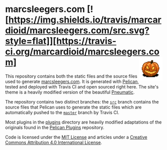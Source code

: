 # marcsleegers.com [![https://img.shields.io/travis/marcardioid/marcsleegers.com/src.svg?style=flat]][https://travis-ci.org/marcardioid/marcsleegers.com] <img align="right" width=75 height= 75 src="content/images/icons/avatar.png?raw=true"/>

This repository contains both the static files and the source files used to generate [marcsleegers.com]. 
It is generated with [Pelican], tested and deployed with Travis CI and open sourced right here.
The site's theme is a heavily modified version of the beautiful [Pneumatic].

The repository contains two distinct branches: the [`src`] branch contains the source files that Pelican uses to generate the static files which are automatically pushed to the [`master`] branch by Travis CI.

Most plugins in the [plugins] directory are heavily modified adaptations of the originals found in the [Pelican Plugins] repository.

Code is licensed under the [MIT License] and articles under a [Creative Commons Attribution 4.0 International License].

[marcsleegers.com]: http://marcsleegers.com
[Pelican]: http://getpelican.com
[Pneumatic]: https://github.com/iKevinY/pneumatic
[`src`]: https://github.com/marcardioid/marcsleegers.com/tree/src
[`master`]: https://github.com/marcardioid/marcsleegers.com/tree/master
[MIT License]: https://github.com/marcardioid/marcsleegers.com/blob/src/LICENSE
[Creative Commons Attribution 4.0 International License]: http://creativecommons.org/licenses/by/4.0/
[plugins]: https://github.com/marcardioid/marcsleegers.com/blob/src/plugins/
[Pelican Plugins]: https://github.com/getpelican/pelican-plugins